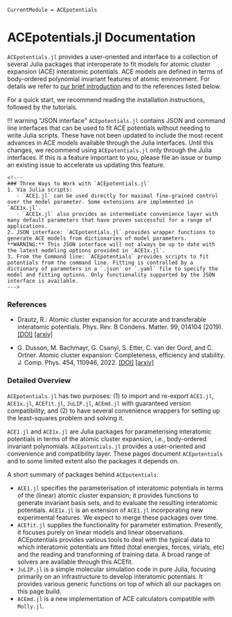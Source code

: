 ```@meta
CurrentModule = ACEpotentials
```

# ACEpotentials.jl Documentation 

`ACEpotentials.jl` provides a user-oriented and interface to a collection of several Julia packages that interoperate to fit models for atomic cluster expansion (ACE) interatomic potentials. ACE models are defined in terms of body-ordered polynomial invariant features of atomic environment. For details we refer to [our brief introduction](gettingstarted/aceintro.md) and to the references listed below. 

For a quick start, we recommend reading the installation instructions, followed by the tutorials. 


!!! warning "JSON interface"
    `ACEpotentials.jl` contains JSON and command line interfaces that can be used to fit ACE potentials without needing to write Julia scripts. These have not been updated to include the most recent advances in ACE models available through the Julia interfaces. Until this changes, we recommend using `ACEpotentials.jl` only through the Julia interfaces. If this is a feature important to you, please file an issue or bump an existing issue to accelerate us updating this feature.

```@raw html
<!---
### Three Ways to Work with `ACEpotentials.jl`
1. Via Julia scripts: 
   - `ACE1.jl` can be used directly for maximal fine-grained control over the model parameter. Some extensions are implemented in `ACE1x.jl`. 
   - `ACE1x.jl` also provides an intermediate convenience layer with many default parameters that have proven successful for a range of applications.
2. JSON interface: `ACEpotentials.jl` provides wrapper functions to generate ACE models from dictionaries of model parameters. **WARNING:** This JSON interface will not always be up to date with the latest modeling options provided in `ACE1x.jl`.
3. From the Command line: `ACEpotentials` provides scripts to fit potentials from the command line. Fitting is controlled by a dictionary of parameters in a `.json` or `.yaml` file to specify the model and fitting options. Only functionality supported by the JSON interface is available. 
--->
```

### References

* Drautz, R.: Atomic cluster expansion for accurate and transferable interatomic potentials. Phys. Rev. B Condens. Matter. 99, 014104 (2019). [[DOI]](https://journals.aps.org/prb/abstract/10.1103/PhysRevB.99.014104) [[arxiv]](https://arxiv.org/abs/2003.00221)

* G. Dusson, M. Bachmayr, G. Csanyi, S. Etter, C. van der Oord, and C. Ortner. Atomic cluster expansion: Completeness, efficiency and stability. J. Comp. Phys. 454, 110946, 2022. [[DOI]](https://doi.org/10.1016/j.jcp.2022.110946) [[arxiv]](https://arxiv.org/abs/1911.03550)

### Detailed Overview 

`ACEpotentials.jl` has two purposes: (1) to import and re-export `ACE1.jl`, `ACE1x.jl`, `ACEfit.jl`, `JuLIP.jl`, `ACEmd.jl` with guaranteed version compatibility; and (2) to have several convenience wrappers for setting up the least-squares problem and solving it.

`ACE1.jl` and `ACE1x.jl` are Julia packages for parameterising interatomic potentials in terms of the atomic cluster expansion, i.e., body-ordered invariant polynomials. 
`ACEpotentials.jl` provides a user-oriented and convenience and compatibility layer. 
These pages document `ACEpotentials` and to some limited extent also the packages it depends on.

A short summary of packages behind `ACEpotentials`:

* `ACE1.jl` specifies the parameterisation of interatomic potentials in terms of the (linear) atomic cluster expansion; it provides functions to generate invariant basis sets, and to evaluate the resulting interatomic potentials. `ACE1x.jl` is an extension of `ACE1.jl` incorporating new experimental features. We expect to merge these packages over time.
* `ACEfit.jl` supplies the functionality for parameter estimation. Presently, it focuses purely on linear models and linear observations. ACEpotentials provides various tools to deal with the typical data to which interatomic potentials are fitted (total energies, forces, virials, etc) and the reading and transforming of training data. A broad range of solvers are available through this ACEfit. 
* `JuLIP.jl` is a simple molecular simulation code in pure Julia, focusing primarily on an infrastructure to develop interatomic potentials. It provides various generic functions on top of which all our packages on this page build. 
* `ACEmd.jl` is a new implementation of ACE calculators compatible with `Molly.jl`. 
